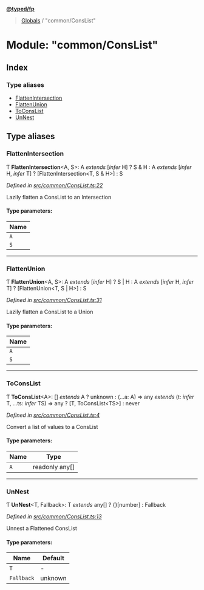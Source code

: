 **[@typed/fp](../README.md)**

> [Globals](../globals.md) / "common/ConsList"

# Module: "common/ConsList"

## Index

### Type aliases

* [FlattenIntersection](_common_conslist_.md#flattenintersection)
* [FlattenUnion](_common_conslist_.md#flattenunion)
* [ToConsList](_common_conslist_.md#toconslist)
* [UnNest](_common_conslist_.md#unnest)

## Type aliases

### FlattenIntersection

Ƭ  **FlattenIntersection**\<A, S>: A *extends* [*infer* H] ? S & H : A *extends* [*infer* H, *infer* T] ? [FlattenIntersection\<T, S & H>] : S

*Defined in [src/common/ConsList.ts:22](https://github.com/TylorS/typed-fp/blob/559f273/src/common/ConsList.ts#L22)*

Lazily flatten a ConsList to an Intersection

#### Type parameters:

Name |
------ |
`A` |
`S` |

___

### FlattenUnion

Ƭ  **FlattenUnion**\<A, S>: A *extends* [*infer* H] ? S \| H : A *extends* [*infer* H, *infer* T] ? [FlattenUnion\<T, S \| H>] : S

*Defined in [src/common/ConsList.ts:31](https://github.com/TylorS/typed-fp/blob/559f273/src/common/ConsList.ts#L31)*

Lazily flatten a ConsList to a Union

#### Type parameters:

Name |
------ |
`A` |
`S` |

___

### ToConsList

Ƭ  **ToConsList**\<A>: [] *extends* A ? unknown : (...a: A) => any *extends* (t: *infer* T, ...ts: *infer* TS) => any ? [T, ToConsList\<TS>] : never

*Defined in [src/common/ConsList.ts:4](https://github.com/TylorS/typed-fp/blob/559f273/src/common/ConsList.ts#L4)*

Convert a list of values to a ConsList

#### Type parameters:

Name | Type |
------ | ------ |
`A` | readonly any[] |

___

### UnNest

Ƭ  **UnNest**\<T, Fallback>: T *extends* any[] ? {}[number] : Fallback

*Defined in [src/common/ConsList.ts:13](https://github.com/TylorS/typed-fp/blob/559f273/src/common/ConsList.ts#L13)*

Unnest a Flattened ConsList

#### Type parameters:

Name | Default |
------ | ------ |
`T` | - |
`Fallback` | unknown |
